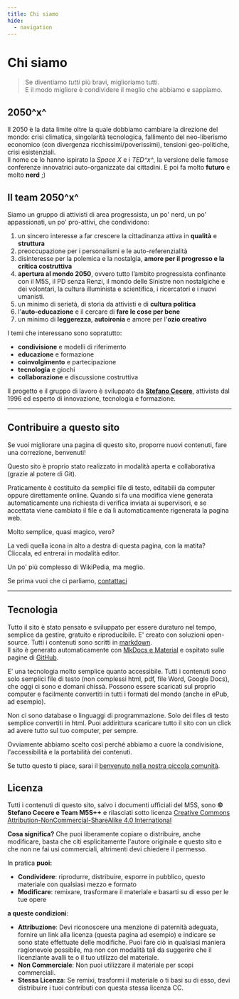 ```yaml
---
title: Chi siamo
hide:
  - navigation
---
```

# Chi siamo

> Se diventiamo _tutti_ più bravi, miglioriamo tutti.  
> E il modo migliore è condividere il meglio che abbiamo e sappiamo.

## 2050^x^
Il 2050 è la data limite oltre la quale dobbiamo cambiare la direzione del mondo:
crisi climatica, singolarità tecnologica, fallimento del neo-liberismo economico (con divergenza ricchissimi/poverissimi), tensioni geo-politiche, crisi esistenziali.  
Il nome ce lo hanno ispirato la _Space X_ e i _TED^x^_, la versione delle famose conferenze innovatrici auto-organizzate dai cittadini. E poi fa molto **futuro** e molto **nerd** ;)

## Il team 2050^x^
Siamo un gruppo di attivisti di area progressista, un po' nerd, un po' appassionati, un po' pro-attivi, che condividono:

1. un sincero interesse a far crescere la cittadinanza attiva in **qualità** e **struttura**
2. preoccupazione per i personalismi e le auto-referenzialità
3. disinteresse per la polemica e la nostalgia, **amore per il progresso e la critica costruttiva**
4. **apertura al mondo 2050**, ovvero tutto l’ambito progressista confinante con il M5S, il PD senza Renzi, il mondo delle Sinistre non nostalgiche e dei volontari, la cultura illuminista e scientifica, i ricercatori e i nuovi umanisti.
5. un minimo di serietà, di storia da attivisti e di **cultura politica**
6. l'**auto-educazione** e il cercare di **fare le cose per bene**
7. un minimo di **leggerezza**, **autoironia** e amore per l'**ozio creativo**

I temi che interessano sono sopratutto:

- **condivisione** e modelli di riferimento
- **educazione** e formazione
- **coinvolgimento** e partecipazione
- **tecnologia** e giochi
- **collaborazione** e discussione costruttiva

Il progetto e il gruppo di lavoro è sviluppato da **[Stefano Cecere](https://cecere.xyz)**, attivista dal 1996 ed esperto di innovazione, tecnologia e formazione.

---

## Contribuire a questo sito
Se vuoi migliorare una pagina di questo sito, proporre nuovi contenuti, fare una correzione, benvenuti! 

Questo sito è proprio stato realizzato in modalità aperta e collaborativa (grazie al potere di Git).

Praticamente è costituito da semplici file di testo, editabili da computer oppure direttamente online. Quando si fa una modifica viene generata automaticamente una richiesta di verifica inviata ai supervisori, e se accettata viene cambiato il file e da lì automaticamente rigenerata la pagina web.

Molto semplice, quasi magico, vero?

La vedi quella icona in alto a destra di questa pagina, con la matita?
Cliccala, ed entrerai in modalità editor.

Un po' più complesso di WikiPedia, ma meglio.

Se prima vuoi che ci parliamo, [contattaci](./contatto.md)

---
 
## Tecnologia
Tutto il sito è stato pensato e sviluppato per essere duraturo nel tempo, semplice da gestire, gratuito e riproducibile. E' creato con soluzioni open-source.
Tutti i contenuti sono scritti in [markdown](https://www.markdownguide.org/).  
Il sito è generato automaticamente con [MkDocs e Material](https://squidfunk.github.io/mkdocs-material/) e ospitato sulle pagine di [GitHub](https://github.com/2050x/2050x.org).

E' una tecnologia molto semplice quanto accessibile. Tutti i contenuti sono solo semplici file di testo (non complessi html, pdf, file Word, Google Docs), che oggi ci sono e domani chissà. Possono essere scaricati sul proprio computer e facilmente convertiti in tutti i formati del mondo (anche in ePub, ad esempio).

Non ci sono database o linguaggi di programmazione. Solo dei files di testo semplice convertiti in html. Puoi addirittura scaricare tutto il sito con un click ad avere tutto sul tuo computer, per sempre.

Ovviamente abbiamo scelto così perché abbiamo a cuore la condivisione, l'accessibilità e la portabilità dei contenuti.

Se tutto questo ti piace, sarai il [benvenuto nella nostra piccola comunità](./contatto.md).

## Licenza

Tutti i contenuti di questo sito, salvo i documenti ufficiali del M5S, sono **© Stefano Cecere e Team M5S++** e rilasciati sotto licenza [Creative Commons Attribution-NonCommercial-ShareAlike 4.0 International](https://creativecommons.org/licenses/by-nc-sa/4.0)

**Cosa significa?**
Che puoi liberamente copiare o distribuire, anche modificare, basta che citi esplicitamente l'autore originale e questo sito e che non ne fai usi commerciali, altrimenti devi chiedere il permesso.

In pratica **puoi:**

- **Condividere**: riprodurre, distribuire, esporre in pubblico, questo materiale con qualsiasi mezzo e formato
- **Modificare**: remixare, trasformare il materiale e basarti su di esso per le tue opere 

**a queste condizioni**:

- **Attribuzione**: Devi riconoscere una menzione di paternità adeguata, fornire un link alla licenza (questa pagina ad esempio) e indicare se sono state effettuate delle modifiche. Puoi fare ciò in qualsiasi maniera ragionevole possibile, ma non con modalità tali da suggerire che il licenziante avalli te o il tuo utilizzo del materiale.
- **Non Commerciale**: Non puoi utilizzare il materiale per scopi commerciali.
- **Stessa Licenza**: Se remixi, trasformi il materiale o ti basi su di esso, devi distribuire i tuoi contributi con questa stessa licenza CC. 

